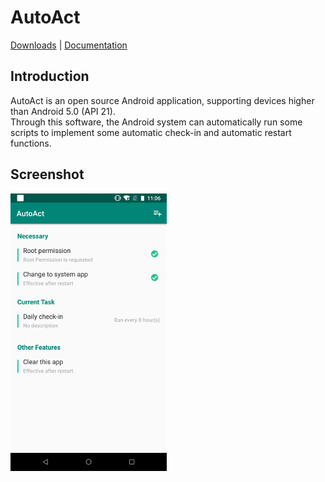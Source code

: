 # AutoAct
[Downloads](https://github.com/yuruxuan/AutoAct/releases) | [Documentation](https://github.com/yuruxuan/AutoAct/) 

## Introduction
AutoAct is an open source Android application, supporting devices higher than Android 5.0 (API 21).  
Through this software, the Android system can automatically run some scripts to implement some automatic check-in and automatic restart functions.

## Screenshot
![PIC1](https://github.com/yuruxuan/AutoAct/raw/master/pic/1.png)

